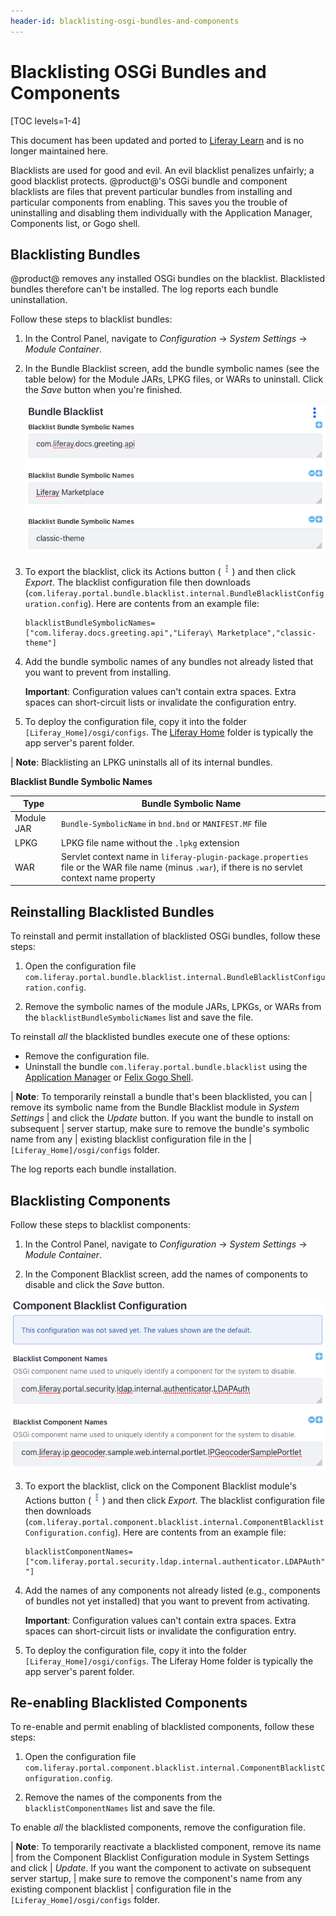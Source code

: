 ```yaml
---
header-id: blacklisting-osgi-bundles-and-components
---
```


# Blacklisting OSGi Bundles and Components

[TOC levels=1-4]

<aside class="alert alert-info">
  <span class="wysiwyg-color-blue120">This document has been updated and ported to <a href="https://learn.liferay.com/dxp/latest/en/system-administration/installing-and-managing-apps/managing-apps/blacklisting-apps.html">Liferay Learn</a> and is no longer maintained here.</span>
</aside>

Blacklists are used for good and evil. An evil blacklist penalizes unfairly; a
good blacklist protects. @product@'s OSGi bundle and component blacklists are
files that prevent particular bundles from installing and particular components
from enabling. This saves you the trouble of uninstalling and disabling them
individually with the Application Manager, Components list, or Gogo shell.

## Blacklisting Bundles

@product@ removes any installed OSGi bundles on the blacklist. Blacklisted bundles
therefore can't be installed. The log reports each bundle uninstallation.

Follow these steps to blacklist bundles:

1.  In the Control Panel, navigate to *Configuration* &rarr; *System Settings*
    &rarr; *Module Container*.

2.  In the Bundle Blacklist screen, add the bundle symbolic names (see the table
    below) for the Module JARs, LPKG files, or WARs to uninstall. Click the
    *Save* button when you're finished.

    ![Figure 1: This blacklist uninstalls the `com.liferay.docs.greeting.api` bundle, Liferay Marketplace LPKG, and `classic-theme` WAR.](../../images/bundle-blacklist-configuration.png)

3.  To export the blacklist, click its Actions button
    (![Actions](../../images/icon-actions.png)) and then click *Export*. The
    blacklist configuration file then downloads
    (`com.liferay.portal.bundle.blacklist.internal.BundleBlacklistConfiguration.config`).
    Here are contents from an example file:

    ```properties
    blacklistBundleSymbolicNames=["com.liferay.docs.greeting.api","Liferay\ Marketplace","classic-theme"]
    ```

4.  Add the bundle symbolic names of any bundles not already listed that you
    want to prevent from installing.

    **Important**: Configuration values can't contain extra spaces. Extra spaces
    can short-circuit lists or invalidate the configuration entry.

5.  To deploy the configuration file, copy it into the folder
    `[Liferay_Home]/osgi/configs`. The [Liferay
    Home](/docs/7-2/deploy/-/knowledge_base/d/liferay-home) folder is typically
    the app server's parent folder.

| **Note**: Blacklisting an LPKG uninstalls all of its internal bundles.

**Blacklist Bundle Symbolic Names**

| Type       | Bundle Symbolic Name |
| ---------- | --------------|
| Module JAR | `Bundle-SymbolicName` in `bnd.bnd` or `MANIFEST.MF` file |
| LPKG       | LPKG file name without the `.lpkg` extension |
| WAR        | Servlet context name in `liferay-plugin-package.properties` file or the WAR file name (minus `.war`), if there is no servlet context name property |

## Reinstalling Blacklisted Bundles

To reinstall and permit installation of blacklisted OSGi bundles, follow these steps:

1.  Open the configuration file
    `com.liferay.portal.bundle.blacklist.internal.BundleBlacklistConfiguration.config`.

2.  Remove the symbolic names of the module JARs, LPKGs, or WARs from the
    `blacklistBundleSymbolicNames` list and save the file.

To reinstall *all* the blacklisted bundles execute one of these options:

-   Remove the configuration file.
-   Uninstall the bundle `com.liferay.portal.bundle.blacklist` using the
    [Application Manager](/docs/7-2/user/-/knowledge_base/u/managing-and-configuring-apps#using-the-app-manager)
    or
    [Felix Gogo Shell](/docs/7-2/customization/-/knowledge_base/c/using-the-felix-gogo-shell).

| **Note**: To temporarily reinstall a bundle that's been blacklisted, you can
| remove its symbolic name from the Bundle Blacklist module in *System Settings*
| and click the *Update* button. If you want the bundle to install on subsequent
| server startup, make sure to remove the bundle's symbolic name from any
| existing blacklist configuration file in the
| `[Liferay_Home]/osgi/configs` folder.

The log reports each bundle installation.

## Blacklisting Components

Follow these steps to blacklist components:

1.  In the Control Panel, navigate to *Configuration* &rarr; *System Settings*
    &rarr; *Module Container*.

2.  In the Component Blacklist screen, add the names of components to disable
    and click the *Save* button.

![Figure 2: This blacklist disables the components `com.liferay.portal.security.ldap.internal.authenticator.LDAPAuth` and `com.liferay.ip.geocoder.sample.web.internal.portlet.IPGeocoderSamplePortlet`.](../../images/component-blacklist-configuration.png)

3.  To export the blacklist, click on the Component Blacklist module's Actions
    button (![Actions](../../images/icon-actions.png)) and then click *Export*.
    The blacklist configuration file then downloads
    (`com.liferay.portal.component.blacklist.internal.ComponentBlacklistConfiguration.config`).
    Here are contents from an example file:

    ```properties
    blacklistComponentNames=["com.liferay.portal.security.ldap.internal.authenticator.LDAPAuth","com.liferay.ip.geocoder.sample.web.internal.portlet.IPGeocoderSamplePortlet "]
    ```

4.  Add the names of any components not already listed (e.g., components of
    bundles not yet installed) that you want to prevent from activating.

    **Important**: Configuration values can't contain extra spaces. Extra spaces
    can short-circuit lists or invalidate the configuration entry.

5.  To deploy the configuration file, copy it into the folder
    `[Liferay_Home]/osgi/configs`. The Liferay Home folder is typically the app
    server's parent folder.

## Re-enabling Blacklisted Components

To re-enable and permit enabling of blacklisted components, follow these steps:

1.  Open the configuration file
    `com.liferay.portal.component.blacklist.internal.ComponentBlacklistConfiguration.config`.

2.  Remove the names of the components from the `blacklistComponentNames` list
    and save the file.

To enable *all* the blacklisted components, remove the configuration file.

| **Note**: To temporarily reactivate a blacklisted component, remove its name
| from the Component Blacklist Configuration module in System Settings and click
| *Update*. If you want the component to activate on subsequent server startup,
| make sure to remove the component's name from any existing component blacklist
| configuration file in the `[Liferay_Home]/osgi/configs` folder.
